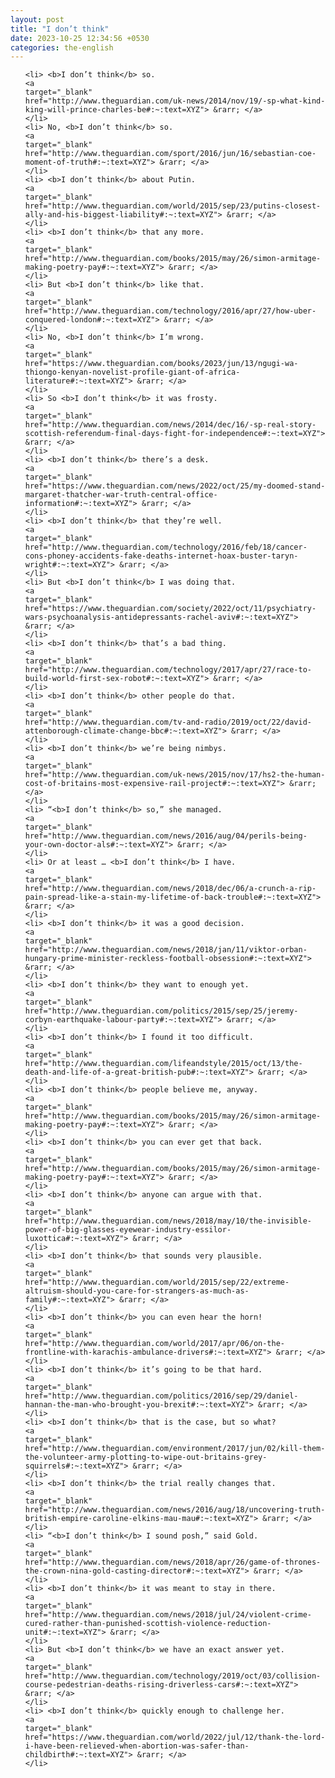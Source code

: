 ```yaml
---
layout: post
title: "I don’t think"
date: 2023-10-25 12:34:56 +0530
categories: the-english
---
```

<ol>

    <li> <b>I don’t think</b> so.
    <a 
    target="_blank" 
    href="http://www.theguardian.com/uk-news/2014/nov/19/-sp-what-kind-king-will-prince-charles-be#:~:text=XYZ"> &rarr; </a>
    </li>
    <li> No, <b>I don’t think</b> so.
    <a 
    target="_blank" 
    href="http://www.theguardian.com/sport/2016/jun/16/sebastian-coe-moment-of-truth#:~:text=XYZ"> &rarr; </a>
    </li>
    <li> <b>I don’t think</b> about Putin.
    <a 
    target="_blank" 
    href="http://www.theguardian.com/world/2015/sep/23/putins-closest-ally-and-his-biggest-liability#:~:text=XYZ"> &rarr; </a>
    </li>
    <li> <b>I don’t think</b> that any more.
    <a 
    target="_blank" 
    href="http://www.theguardian.com/books/2015/may/26/simon-armitage-making-poetry-pay#:~:text=XYZ"> &rarr; </a>
    </li>
    <li> But <b>I don’t think</b> like that.
    <a 
    target="_blank" 
    href="http://www.theguardian.com/technology/2016/apr/27/how-uber-conquered-london#:~:text=XYZ"> &rarr; </a>
    </li>
    <li> No, <b>I don’t think</b> I’m wrong.
    <a 
    target="_blank" 
    href="https://www.theguardian.com/books/2023/jun/13/ngugi-wa-thiongo-kenyan-novelist-profile-giant-of-africa-literature#:~:text=XYZ"> &rarr; </a>
    </li>
    <li> So <b>I don’t think</b> it was frosty.
    <a 
    target="_blank" 
    href="http://www.theguardian.com/news/2014/dec/16/-sp-real-story-scottish-referendum-final-days-fight-for-independence#:~:text=XYZ"> &rarr; </a>
    </li>
    <li> <b>I don’t think</b> there’s a desk.
    <a 
    target="_blank" 
    href="https://www.theguardian.com/news/2022/oct/25/my-doomed-stand-margaret-thatcher-war-truth-central-office-information#:~:text=XYZ"> &rarr; </a>
    </li>
    <li> <b>I don’t think</b> that they’re well.
    <a 
    target="_blank" 
    href="http://www.theguardian.com/technology/2016/feb/18/cancer-cons-phoney-accidents-fake-deaths-internet-hoax-buster-taryn-wright#:~:text=XYZ"> &rarr; </a>
    </li>
    <li> But <b>I don’t think</b> I was doing that.
    <a 
    target="_blank" 
    href="https://www.theguardian.com/society/2022/oct/11/psychiatry-wars-psychoanalysis-antidepressants-rachel-aviv#:~:text=XYZ"> &rarr; </a>
    </li>
    <li> <b>I don’t think</b> that’s a bad thing.
    <a 
    target="_blank" 
    href="http://www.theguardian.com/technology/2017/apr/27/race-to-build-world-first-sex-robot#:~:text=XYZ"> &rarr; </a>
    </li>
    <li> <b>I don’t think</b> other people do that.
    <a 
    target="_blank" 
    href="http://www.theguardian.com/tv-and-radio/2019/oct/22/david-attenborough-climate-change-bbc#:~:text=XYZ"> &rarr; </a>
    </li>
    <li> <b>I don’t think</b> we’re being nimbys.
    <a 
    target="_blank" 
    href="http://www.theguardian.com/uk-news/2015/nov/17/hs2-the-human-cost-of-britains-most-expensive-rail-project#:~:text=XYZ"> &rarr; </a>
    </li>
    <li> “<b>I don’t think</b> so,” she managed.
    <a 
    target="_blank" 
    href="http://www.theguardian.com/news/2016/aug/04/perils-being-your-own-doctor-als#:~:text=XYZ"> &rarr; </a>
    </li>
    <li> Or at least … <b>I don’t think</b> I have.
    <a 
    target="_blank" 
    href="http://www.theguardian.com/news/2018/dec/06/a-crunch-a-rip-pain-spread-like-a-stain-my-lifetime-of-back-trouble#:~:text=XYZ"> &rarr; </a>
    </li>
    <li> <b>I don’t think</b> it was a good decision.
    <a 
    target="_blank" 
    href="http://www.theguardian.com/news/2018/jan/11/viktor-orban-hungary-prime-minister-reckless-football-obsession#:~:text=XYZ"> &rarr; </a>
    </li>
    <li> <b>I don’t think</b> they want to enough yet.
    <a 
    target="_blank" 
    href="http://www.theguardian.com/politics/2015/sep/25/jeremy-corbyn-earthquake-labour-party#:~:text=XYZ"> &rarr; </a>
    </li>
    <li> <b>I don’t think</b> I found it too difficult.
    <a 
    target="_blank" 
    href="http://www.theguardian.com/lifeandstyle/2015/oct/13/the-death-and-life-of-a-great-british-pub#:~:text=XYZ"> &rarr; </a>
    </li>
    <li> <b>I don’t think</b> people believe me, anyway.
    <a 
    target="_blank" 
    href="http://www.theguardian.com/books/2015/may/26/simon-armitage-making-poetry-pay#:~:text=XYZ"> &rarr; </a>
    </li>
    <li> <b>I don’t think</b> you can ever get that back.
    <a 
    target="_blank" 
    href="http://www.theguardian.com/books/2015/may/26/simon-armitage-making-poetry-pay#:~:text=XYZ"> &rarr; </a>
    </li>
    <li> <b>I don’t think</b> anyone can argue with that.
    <a 
    target="_blank" 
    href="http://www.theguardian.com/news/2018/may/10/the-invisible-power-of-big-glasses-eyewear-industry-essilor-luxottica#:~:text=XYZ"> &rarr; </a>
    </li>
    <li> <b>I don’t think</b> that sounds very plausible.
    <a 
    target="_blank" 
    href="http://www.theguardian.com/world/2015/sep/22/extreme-altruism-should-you-care-for-strangers-as-much-as-family#:~:text=XYZ"> &rarr; </a>
    </li>
    <li> <b>I don’t think</b> you can even hear the horn!
    <a 
    target="_blank" 
    href="http://www.theguardian.com/world/2017/apr/06/on-the-frontline-with-karachis-ambulance-drivers#:~:text=XYZ"> &rarr; </a>
    </li>
    <li> <b>I don’t think</b> it’s going to be that hard.
    <a 
    target="_blank" 
    href="http://www.theguardian.com/politics/2016/sep/29/daniel-hannan-the-man-who-brought-you-brexit#:~:text=XYZ"> &rarr; </a>
    </li>
    <li> <b>I don’t think</b> that is the case, but so what?
    <a 
    target="_blank" 
    href="http://www.theguardian.com/environment/2017/jun/02/kill-them-the-volunteer-army-plotting-to-wipe-out-britains-grey-squirrels#:~:text=XYZ"> &rarr; </a>
    </li>
    <li> <b>I don’t think</b> the trial really changes that.
    <a 
    target="_blank" 
    href="http://www.theguardian.com/news/2016/aug/18/uncovering-truth-british-empire-caroline-elkins-mau-mau#:~:text=XYZ"> &rarr; </a>
    </li>
    <li> “<b>I don’t think</b> I sound posh,” said Gold.
    <a 
    target="_blank" 
    href="http://www.theguardian.com/news/2018/apr/26/game-of-thrones-the-crown-nina-gold-casting-director#:~:text=XYZ"> &rarr; </a>
    </li>
    <li> <b>I don’t think</b> it was meant to stay in there.
    <a 
    target="_blank" 
    href="http://www.theguardian.com/news/2018/jul/24/violent-crime-cured-rather-than-punished-scottish-violence-reduction-unit#:~:text=XYZ"> &rarr; </a>
    </li>
    <li> But <b>I don’t think</b> we have an exact answer yet.
    <a 
    target="_blank" 
    href="http://www.theguardian.com/technology/2019/oct/03/collision-course-pedestrian-deaths-rising-driverless-cars#:~:text=XYZ"> &rarr; </a>
    </li>
    <li> <b>I don’t think</b> quickly enough to challenge her.
    <a 
    target="_blank" 
    href="https://www.theguardian.com/world/2022/jul/12/thank-the-lord-i-have-been-relieved-when-abortion-was-safer-than-childbirth#:~:text=XYZ"> &rarr; </a>
    </li>